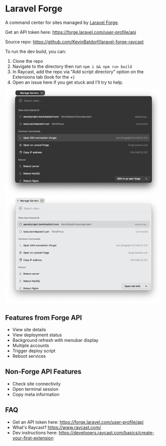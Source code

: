 # Laravel Forge
A command center for sites managed by [Laravel Forge](https://forge.laravel.com/).

Get an API token here: https://forge.laravel.com/user-profile/api

Source repo: https://github.com/KevinBatdorf/laravel-forge-raycast

To run the dev build, you can:

1. Clone the repo
2. Navigate to the directory then run `npm i && npm run build`
3. In Raycast, add the repo via "Add script directory" option on the Extensions tab (look for the +)
4. Open an issue here if you get stuck and I'll try to help.

<img src="assets/screenshot-dark.png" />
<img src="assets/screenshot.png" />

## Features from Forge API
- View site details
- View deployment status
- Background refresh with menubar display
- Multiple accounts
- Trigger deploy script
- Reboot services

## Non-Forge API Features
- Check site connectivity
- Open terminal session
- Copy meta information

## FAQ
- Get an API token here: https://forge.laravel.com/user-profile/api
- What's Raycast? https://www.raycast.com/
- Dev instructions here: https://developers.raycast.com/basics/create-your-first-extension

